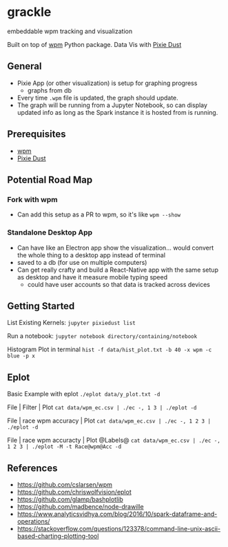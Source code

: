 # grackle
embeddable wpm tracking and visualization

Built on top of [wpm](https://github.com/cslarsen/wpm) Python package.
Data Vis with [Pixie Dust](https://github.com/ibm-watson-data-lab/pixiedust)

## General
- Pixie App (or other visualization) is setup for graphing progress
  - graphs from db
- Every time `.wpm` file is updated, the graph should update.
- The graph will be running from a Jupyter Notebook, so can display updated info as long as the Spark instance it is hosted from is running.

## Prerequisites
- [wpm](https://github.com/cslarsen/wpm)
- [Pixie Dust](https://github.com/ibm-watson-data-lab/pixiedust)

## Potential Road Map
### Fork with wpm
- Can add this setup as a PR to wpm, so it's like `wpm --show`

### Standalone Desktop App
- Can have like an Electron app show the visualization... would convert the whole thing to a desktop app instead of terminal
- saved to a db (for use on multiple computers)
- Can get really crafty and build a React-Native app with the same setup as desktop and have it measure mobile typing speed
  - could have user accounts so that data is tracked across devices

## Getting Started
List Existing Kernels:
`jupyter pixiedust list`

Run a notebook:
`jupyter notebook directory/containing/notebook`

Histogram Plot in terminal
`hist -f data/hist_plot.txt -b 40 -x wpm -c blue -p x`

## Eplot
Basic Example with eplot
`./eplot data/y_plot.txt -d`

File | Filter | Plot
`cat data/wpm_ec.csv | ./ec -, 1 3 | ./eplot -d`

File | race wpm accuracy | Plot
`cat data/wpm_ec.csv | ./ec -, 1 2 3 | ./eplot -d`

File | race wpm accuracty | Plot @Labels@
`cat data/wpm_ec.csv | ./ec -, 1 2 3 | ./eplot -M -t Race@wpm@Acc -d`

## References
- https://github.com/cslarsen/wpm
- https://github.com/chriswolfvision/eplot
- https://github.com/glamp/bashplotlib
- https://github.com/madbence/node-drawille
- https://www.analyticsvidhya.com/blog/2016/10/spark-dataframe-and-operations/
- https://stackoverflow.com/questions/123378/command-line-unix-ascii-based-charting-plotting-tool
